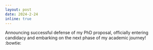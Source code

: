 ```yaml
---
layout: post
date: 2024-2-24
inline: true
---
```


Announcing successful defense of my PhD proposal, officially entering candidacy and embarking on the next phase of my academic journey! :bowtie: